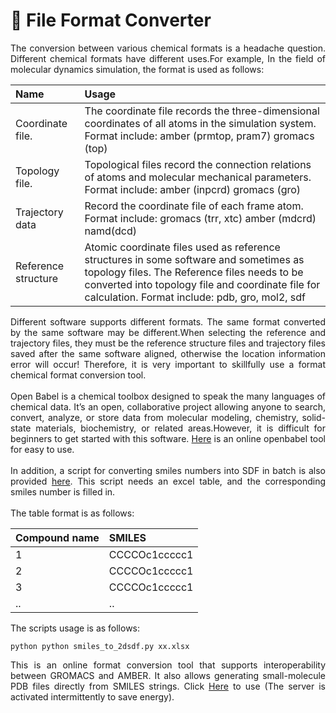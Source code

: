 # 🔄 File Format Converter
<div style="text-align: justify">The conversion between various chemical formats is a headache question. Different chemical formats have different uses.For example, In the field of molecular dynamics simulation, the format is used as follows:</div>


|Name|Usage|
|:---|:---|
|Coordinate file.     |The coordinate file records the three-dimensional coordinates of all atoms in the simulation system. Format include: amber (prmtop, pram7) gromacs (top) |
|Topology file.   |Topological files record the connection relations of atoms and molecular mechanical parameters. Format include: amber (inpcrd) gromacs (gro)|
|Trajectory data    |Record the coordinate file of each frame atom. Format include: gromacs (trr, xtc) amber (mdcrd) namd(dcd)|
|Reference structure|Atomic coordinate files used as reference structures in some software and sometimes as topology files. The Reference files needs to be converted into topology file and coordinate file for calculation. Format include: pdb, gro, mol2, sdf|


<div style="text-align: justify"> Different software supports different formats. The same format converted by the same software may be different.When selecting the reference and trajectory files, they must be the reference structure files and trajectory files saved after the same software aligned, otherwise the location information error will occur! Therefore, it is very important to skillfully use a format chemical format conversion tool.</div>
<div style="text-align: justify"> <br> </div>
<div style="text-align: justify"> Open Babel is a chemical toolbox designed to speak the many languages of chemical data. It’s an open, collaborative project allowing anyone to search, convert, analyze, or store data from molecular modeling, chemistry, solid-state materials, biochemistry, or related areas.However, it is difficult for beginners to get started with this software. <a href="http://www.cheminfo.org/Chemistry/Cheminformatics/FormatConverter/index.html">Here</a> is an online openbabel tool for easy to use. </div>
<div style="text-align: justify"> <br> </div>
<div style="text-align: justify"> In addition, a script for converting smiles numbers into SDF in batch is also provided  <a href="https://drive.google.com/file/d/1k_pAnCFhXI2teUd5u40vghfXk2E51a3a/view?usp=sharing">here</a>. This script needs an excel table, and the corresponding smiles number is filled in.</div>
<div style="text-align: justify"> <br> </div>
<div style="text-align: justify"> The table format is as follows: </div>

|Compound name|SMILES|
|:---|:---|
|1 |CCCCOc1ccccc1|
|2 |CCCCOc1ccccc1|
|3 |CCCCOc1ccccc1|
|..|..           |

The scripts usage is as follows: 

```
python python smiles_to_2dsdf.py xx.xlsx
```

<div style="text-align: justify">This is an online format conversion tool that supports interoperability between GROMACS and AMBER. It also allows generating small-molecule PDB files directly from SMILES strings. Click <a href="https://convert.sean28299.dpdns.org">Here</a> to use (The server is activated intermittently to save energy).</div>

